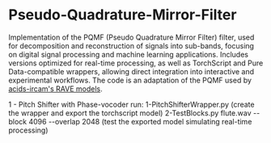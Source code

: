 # Pseudo-Quadrature-Mirror-Filter

Implementation of the PQMF (Pseudo Quadrature Mirror Filter) filter, used for decomposition and reconstruction of signals into sub-bands, focusing on digital signal processing and machine learning applications. Includes versions optimized for real-time processing, as well as TorchScript and Pure Data-compatible wrappers, allowing direct integration into interactive and experimental workflows. The code is an adaptation of the PQMF used by [acids-ircam's RAVE models](https://github.com/acids-ircam/RAVE).

1 - Pitch Shifter with Phase-vocoder run:
1-PitchShifterWrapper.py (create the wrapper and export the torchscript model)
2-TestBlocks.py flute.wav --block 4096 --overlap 2048 (test the exported model simulating real-time processing)
